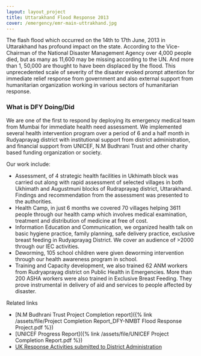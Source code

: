 ```yaml
---
layout: layout_project
title: Uttarakhand Flood Response 2013
cover: /emergency/emr-main-uttrakhand.jpg
---
```


The flash flood which occurred on the 14th to 17th June, 2013 in Uttarakhand has profound impact on the state. According to the Vice-Chairman of the National Disaster Management Agency over 4,000 people died, but as many as 11,600 may be missing according to the UN. And more than 1, 50,000 are thought to have been displaced by the flood. This unprecedented scale of severity of the disaster evoked prompt attention for immediate relief response from government and also external support from humanitarian organization working in various sectors of humanitarian response.

### What is DFY Doing/Did

We are one of the first to respond by deploying its emergency medical team from Mumbai for immediate health need assessment. We implemented several health intervention program over a period of 6 and a half month in Rudyaprayag district with institutional support from district administration, and financial support from UNICEF, N.M Budhrani Trust and other charity based funding organization or society.

Our work include:

- Assessment, of 4 strategic health facilities in Ukhimath block was carried out along with rapid assessment of selected villages in both Ukhimath and Augustmuni blocks of Rudraprayag district, Uttarakhand. Findings and recommendation from the assessment was presented to the authorities.
- Health Camp, in just 6 months we covered 70 villages helping 3611 people through our health camp which involves medical examination, treatment and distribution of medicine at free of cost.
- Information Education and Communication, we organized health talk on basic hygiene practice, family planning, safe delivery practice, exclusive breast feeding in Rudyaprayag District. We cover an audience of >2000 through our IEC activities.
- Deworming, 105 school children were given deworming intervention through our health awareness program in school.
- Training and Capacity development, we also trained 62 ANM workers from Rudryaprayag district on Public Health in Emergencies. More than 200 ASHA workers were also trained in Exclusive Breast Feeding. They prove instrumental in delivery of aid and services to people affected by disaster.

Related links
- [N.M Budhrani Trust Project Completion report]({% link /assets/file/Project Completion Report_DFY-NMBT Flood Response Project.pdf %})
- [UNICEF Progress Report]({% link /assets/file/UNICEF Project Completion Report.pdf %})
- [UK Response Activities submitted to District Administration](#)
